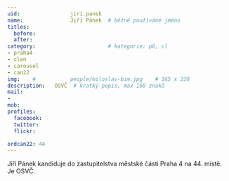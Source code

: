 ```yaml
---
uid:                jiri.panek
name:               Jiří Pánek 	# běžně používáné jméno
titles:
  before:
  after:
category:                       # kategorie: p6, cl
- praha4
- clen
- carousel
- can22
img: 	#	        people/miloslav-bim.jpg    # 165 x 220
description:   OSVČ  # kratký popis, max 160 znaků
mail:
- 
mob:			
profiles:
  facebook:
  twitter: 
  flickr: 

ordcan22: 44
---
```


Jiří Pánek kandiduje do zastupitelstva městské části Praha 4 na 44. místě. Je OSVČ.
